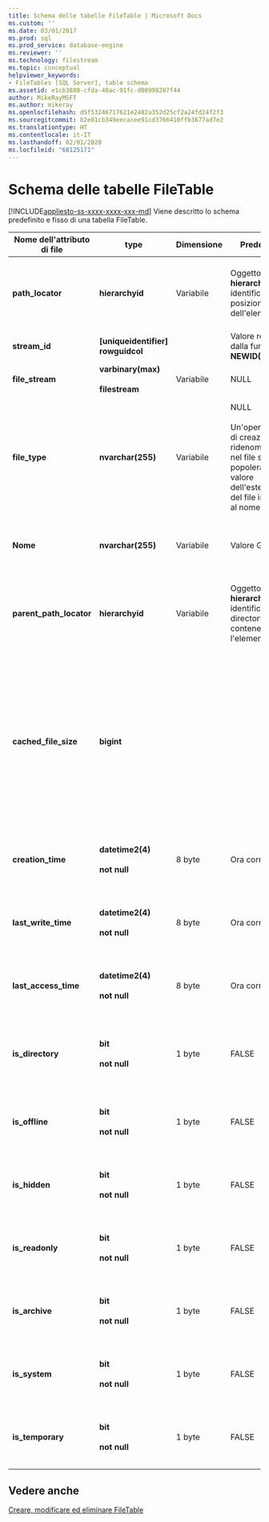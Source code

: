 ```yaml
---
title: Schema delle tabelle FileTable | Microsoft Docs
ms.custom: ''
ms.date: 03/01/2017
ms.prod: sql
ms.prod_service: database-engine
ms.reviewer: ''
ms.technology: filestream
ms.topic: conceptual
helpviewer_keywords:
- FileTables [SQL Server], table schema
ms.assetid: e1cb3880-cfda-40ac-91fc-d08998287f44
author: MikeRayMSFT
ms.author: mikeray
ms.openlocfilehash: d5f53246717621e2482a352d25cf2a24fd24f2f3
ms.sourcegitcommit: b2e81cb349eecacee91cd3766410ffb3677ad7e2
ms.translationtype: HT
ms.contentlocale: it-IT
ms.lasthandoff: 02/01/2020
ms.locfileid: "68125171"
---
```

# <a name="filetable-schema"></a>Schema delle tabelle FileTable
[!INCLUDE[appliesto-ss-xxxx-xxxx-xxx-md](../../includes/appliesto-ss-xxxx-xxxx-xxx-md.md)]
  Viene descritto lo schema predefinito e fisso di una tabella FileTable.  
  
|Nome dell'attributo di file|type|Dimensione|Predefinito|Descrizione|Accessibilità al file system|  
|-------------------------|----------|----------|-------------|-----------------|-------------------------------|  
|**path_locator**|**hierarchyid**|Variabile|Oggetto **hierarchyid** che identifica la posizione dell'elemento.|Posizione del nodo corrente nel FileNamespace gerarchico.<br /><br /> Chiave primaria per la tabella.|Può essere creato e modificato impostando i valori del percorso di Windows.|  
|**stream_id**|**[uniqueidentifier] rowguidcol**||Valore restituito dalla funzione **NEWID()** .|ID univoco per i dati FILESTREAM.|Non applicabile.|  
|**file_stream**|**varbinary(max)**<br /><br /> **filestream**|Variabile|NULL|Contiene i dati FILESTREAM.|Non applicabile.|  
|**file_type**|**nvarchar(255)**|Variabile|NULL<br /><br /> Un'operazione di creazione o ridenominazione nel file system popolerà il valore dell'estensione del file in base al nome.|Rappresenta il tipo di file.<br /><br /> Questa colonna può essere usata come **TYPE COLUMN** quando si crea un indice full-text.<br /><br /> **file_type** è una colonna calcolata persistente.|Calcolato automaticamente. Non può essere impostato.|  
|**Nome**|**nvarchar(255)**|Variabile|Valore GUID.|Nome del file o della directory.|Può essere creato o modificato tramite API di Windows.|  
|**parent_path_locator**|**hierarchyid**|Variabile|Oggetto **hierarchyid** che identifica la directory contenente l'elemento.|Valore **hierarchyid** della directory contenitore.<br /><br /> **parent_path_locator** è una colonna calcolata persistente.|Calcolato automaticamente. Non può essere impostato.|  
|**cached_file_size**|**bigint**|||Dimensioni in byte dei dati FILESTREAM.<br /><br /> **cached_file_size** è una colonna calcolata persistente.|Anche se le dimensioni del file memorizzato nella cache vengono aggiornate automaticamente, è possibile che in alcuni casi rari tali dimensioni non siano sincronizzate. Per calcolare le dimensioni esatte, usare la funzione **DATALENGTH()** .|  
|**creation_time**|**datetime2(4)**<br /><br /> **not null**|8 byte|Ora corrente|Data e ora di creazione del file.|Calcolato automaticamente. Può essere impostato anche tramite API di Windows.|  
|**last_write_time**|**datetime2(4)**<br /><br /> **not null**|8 byte|Ora corrente|Data e ora dell'ultimo aggiornamento del file.|Calcolato automaticamente. Può essere impostato anche tramite API di Windows.|  
|**last_access_time**|**datetime2(4)**<br /><br /> **not null**|8 byte|Ora corrente|Data e ora dell'ultimo accesso al file.|Calcolato automaticamente. Può essere impostato anche tramite API di Windows.|  
|**is_directory**|**bit**<br /><br /> **not null**|1 byte|FALSE|Indica se la riga rappresenta una directory. Questo valore viene calcolato in modo implicito e non può essere impostato.|Calcolato automaticamente. Non può essere impostato.|  
|**is_offline**|**bit**<br /><br /> **not null**|1 byte|FALSE|Attributo di file offline.|Calcolato automaticamente. Può essere impostato anche tramite API di Windows.|  
|**is_hidden**|**bit**<br /><br /> **not null**|1 byte|FALSE|Attributo di file nascosto.|Calcolato automaticamente. Può essere impostato anche tramite API di Windows.|  
|**is_readonly**|**bit**<br /><br /> **not null**|1 byte|FALSE|Attributo di file di sola lettura.|Calcolato automaticamente. Può essere impostato anche tramite API di Windows.|  
|**is_archive**|**bit**<br /><br /> **not null**|1 byte|FALSE|Attributo di archivio.|Calcolato automaticamente. Può essere impostato anche tramite API di Windows.|  
|**is_system**|**bit**<br /><br /> **not null**|1 byte|FALSE|Attributo di file di sistema.|Calcolato automaticamente. Può essere impostato anche tramite API di Windows.|  
|**is_temporary**|**bit**<br /><br /> **not null**|1 byte|FALSE|Attributo di file temporaneo.|Calcolato automaticamente. Può essere impostato anche tramite API di Windows.|  
  
## <a name="see-also"></a>Vedere anche  
 [Creare, modificare ed eliminare FileTable](../../relational-databases/blob/create-alter-and-drop-filetables.md)  
  
  
